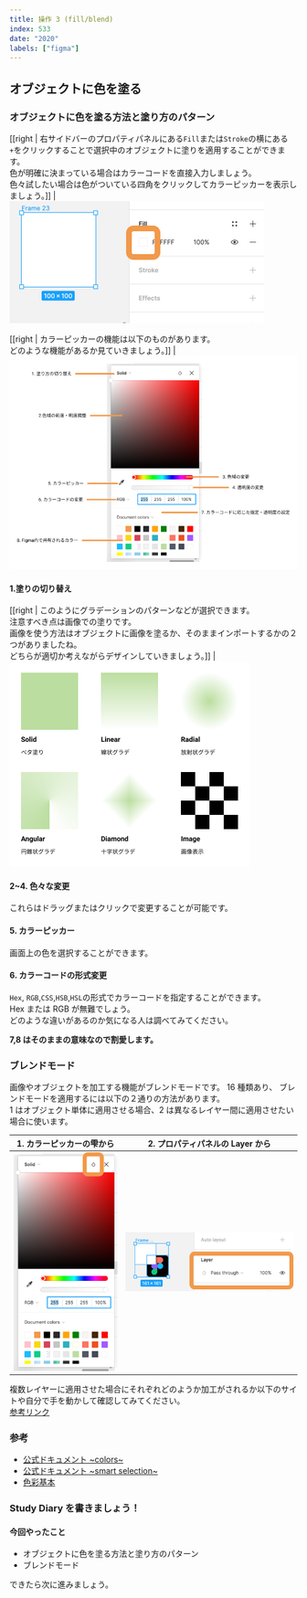 ```yaml
---
title: 操作 3 (fill/blend)
index: 533
date: "2020"
labels: ["figma"]
---
```


## オブジェクトに色を塗る

### オブジェクトに色を塗る方法と塗り方のパターン

[[right | 右サイドバーのプロパティパネルにある`Fill`または`Stroke`の横にある`+`をクリックすることで選択中のオブジェクトに塗りを適用することができます。<br/>色が明確に決まっている場合はカラーコードを直接入力しましょう。<br/>色々試したい場合は色がついている四角をクリックしてカラーピッカーを表示しましょう。]]
| ![color-choice](./img/color-choice2.png)

[[right | カラーピッカーの機能は以下のものがあります。  <br/>どのような機能があるか見ていきましょう。]]
| ![color-picker](./img/color-picker2.png)

#### 1.塗りの切り替え

[[right | このようにグラデーションのパターンなどが選択できます。<br/>注意すべき点は画像での塗りです。<br/>画像を使う方法はオブジェクトに画像を塗るか、そのままインポートするかの２つがありましたね。<br/>どちらが適切か考えながらデザインしていきましょう。]]
| ![fill-pattern](./img/fill-pattern.png)

#### 2~4. 色々な変更

これらはドラッグまたはクリックで変更することが可能です。

#### 5. カラーピッカー

画面上の色を選択することができます。

#### 6. カラーコードの形式変更

`Hex`, `RGB`,`CSS`,`HSB`,`HSL`の形式でカラーコードを指定することができます。  
Hex または RGB が無難でしょう。  
どのような違いがあるのか気になる人は調べてみてください。

**7,8 はそのままの意味なので割愛します。**

### ブレンドモード

画像やオブジェクトを加工する機能がブレンドモードです。
16 種類あり、 ブレンドモードを適用するには以下の２通りの方法があります。  
1 はオブジェクト単体に適用させる場合、2 は異なるレイヤー間に適用させたい場合に使います。

| 1. カラーピッカーの雫から | 2. プロパティパネルの Layer から      |
| ------------------------- | ------------------------------------- |
| ![drop](./img/drop.png)   | ![blend-layer](./img/blend-layer.png) |

複数レイヤーに適用させた場合にそれぞれどのようか加工がされるか以下のサイトや自分で手を動かして確認してみてください。  
[参考リンク](https://designcode.io/figma-handbook-blending-modes)

### 参考

- [公式ドキュメント ~colors~](https://help.figma.com/hc/en-us/articles/360041003774-Apply-paints-with-the-color-picker)
- [公式ドキュメント ~smart selection~](https://help.figma.com/hc/en-us/articles/360040667874-Create-unique-effects-with-Blend-modes)
- [色彩基本](https://www.swtoo.com/support/cube/tech-cube/10-1/)

### Study Diary を書きましょう！

#### 今回やったこと

- オブジェクトに色を塗る方法と塗り方のパターン
- ブレンドモード

できたら次に進みましょう。
